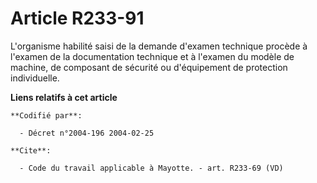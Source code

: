 # Article R233-91

L'organisme habilité saisi de la demande d'examen technique procède à l'examen de la documentation technique et à l'examen du
modèle de machine, de composant de sécurité ou d'équipement de protection individuelle.

**Liens relatifs à cet article**

	**Codifié par**:

	  - Décret n°2004-196 2004-02-25

	**Cite**:

	  - Code du travail applicable à Mayotte. - art. R233-69 (VD)
